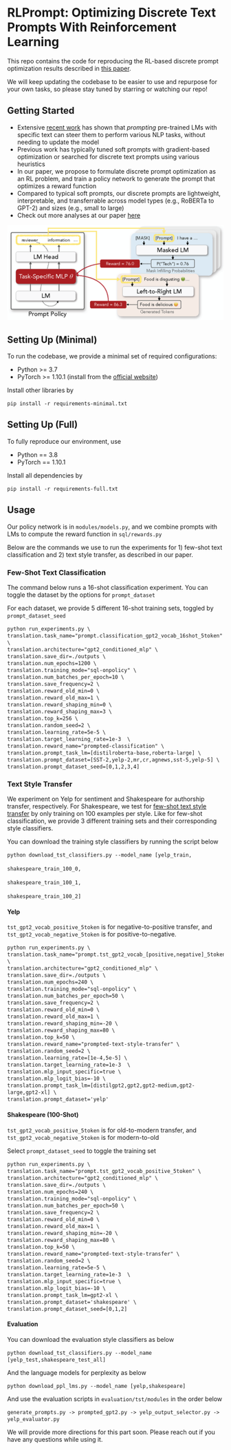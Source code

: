 # RLPrompt: Optimizing Discrete Text Prompts With Reinforcement Learning

This repo contains the code for reproducing the RL-based discrete prompt optimization results described in [this paper](https://arxiv.org/abs/2205.12548). 

We will keep updating the codebase to be easier to use and repurpose for your own tasks, so please stay tuned by starring or watching our repo! 

## Getting Started

* Extensive [recent work](https://arxiv.org/abs/2107.13586) has shown that *prompting* pre-trained LMs with specific text can steer them to perform various NLP tasks, without needing to update the model
* Previous work has typically tuned soft prompts with gradient-based optimization or searched for discrete text prompts using various heuristics
* In our paper, we propose to formulate discrete prompt optimization as an RL problem, and train a policy network to generate the prompt that optimizes a reward function
* Compared to typical soft prompts, our discrete prompts are lightweight, interpretable, and transferrable across model types (e.g., RoBERTa to GPT-2) and sizes (e.g., small to large)
* Check out more analyses at our paper [here](https://arxiv.org/abs/2205.12548)

![](figure.png)

## Setting Up (Minimal)

To run the codebase, we provide a minimal set of required configurations: 
* Python >= 3.7
* PyTorch >= 1.10.1 (install from the [official website](https://pytorch.org/get-started/locally/))

Install other libraries by
```
pip install -r requirements-minimal.txt
```

## Setting Up (Full)

To fully reproduce our environment, use
* Python == 3.8
* PyTorch == 1.10.1

Install all dependencies by 
```
pip install -r requirements-full.txt
```

## Usage

Our policy network is in `modules/models.py`, and we combine prompts with LMs to compute the reward function in `sql/rewards.py`

Below are the commands we use to run the experiments for 1) few-shot text classification and 2) text style transfer, as described in our paper.

### Few-Shot Text Classification
The command below runs a 16-shot classification experiment. You can toggle the dataset by the options for `prompt_dataset`

For each dataset, we provide 5 different 16-shot training sets, toggled by `prompt_dataset_seed`
```
python run_experiments.py \
translation.task_name="prompt.classification_gpt2_vocab_16shot_5token" \
translation.architecture="gpt2_conditioned_mlp" \
translation.save_dir=./outputs \
translation.num_epochs=1200 \
translation.training_mode="sql-onpolicy" \
translation.num_batches_per_epoch=10 \
translation.save_frequency=2 \
translation.reward_old_min=0 \
translation.reward_old_max=1 \
translation.reward_shaping_min=0 \
translation.reward_shaping_max=3 \
translation.top_k=256 \
translation.random_seed=2 \
translation.learning_rate=5e-5 \
translation.target_learning_rate=1e-3  \
translation.reward_name="prompted-classification" \
translation.prompt_task_lm=[distilroberta-base,roberta-large] \
translation.prompt_dataset=[SST-2,yelp-2,mr,cr,agnews,sst-5,yelp-5] \
translation.prompt_dataset_seed=[0,1,2,3,4]
```

### Text Style Transfer
We experiment on Yelp for sentiment and Shakespeare for authorship transfer, respectively. 
For Shakespeare, we test for [few-shot text style transfer](https://arxiv.org/abs/2010.03802) by only training on 100 examples per style. 
Like for few-shot classification, we provide 3 different training sets and their corresponding style classifiers.

You can download the training style classifiers by running the script below
```
python download_tst_classifiers.py --model_name [yelp_train,
                                                 shakespeare_train_100_0,
                                                 shakespeare_train_100_1,
                                                 shakespeare_train_100_2]
```

#### Yelp
`tst_gpt2_vocab_positive_5token` is for negative-to-positive transfer, and `tst_gpt2_vocab_negative_5token` is for positive-to-negative.
```
python run_experiments.py \
translation.task_name="prompt.tst_gpt2_vocab_[positive,negative]_5token" \
translation.architecture="gpt2_conditioned_mlp" \
translation.save_dir=./outputs \
translation.num_epochs=240 \
translation.training_mode="sql-onpolicy" \
translation.num_batches_per_epoch=50 \
translation.save_frequency=2 \
translation.reward_old_min=0 \
translation.reward_old_max=1 \
translation.reward_shaping_min=-20 \
translation.reward_shaping_max=80 \
translation.top_k=50 \
translation.reward_name="prompted-text-style-transfer" \
translation.random_seed=2 \
translation.learning_rate=[1e-4,5e-5] \
translation.target_learning_rate=1e-3  \
translation.mlp_input_specific=true \
translation.mlp_logit_bias=-10 \
translation.prompt_task_lm=[distilgpt2,gpt2,gpt2-medium,gpt2-large,gpt2-xl] \
translation.prompt_dataset='yelp' 
```

#### Shakespeare (100-Shot)
`tst_gpt2_vocab_positive_5token` is for old-to-modern transfer, and `tst_gpt2_vocab_negative_5token` is for modern-to-old

Select `prompt_dataset_seed` to toggle the training set
```
python run_experiments.py \
translation.task_name="prompt.tst_gpt2_vocab_positive_5token" \
translation.architecture="gpt2_conditioned_mlp" \
translation.save_dir=./outputs \
translation.num_epochs=240 \
translation.training_mode="sql-onpolicy" \
translation.num_batches_per_epoch=50 \
translation.save_frequency=2 \
translation.reward_old_min=0 \
translation.reward_old_max=1 \
translation.reward_shaping_min=-20 \
translation.reward_shaping_max=80 \
translation.top_k=50 \
translation.reward_name="prompted-text-style-transfer" \
translation.random_seed=2 \
translation.learning_rate=5e-5 \
translation.target_learning_rate=1e-3  \
translation.mlp_input_specific=true \
translation.mlp_logit_bias=-10 \
translation.prompt_task_lm=gpt2-xl \
translation.prompt_dataset='shakespeare' \
translation.prompt_dataset_seed=[0,1,2]
```

#### Evaluation
You can download the evaluation style classifiers as below
```
python download_tst_classifiers.py --model_name [yelp_test,shakespeare_test_all]
```
And the language models for perplexity as below
```
python download_ppl_lms.py --model_name [yelp,shakespeare]
```
And use the evaluation scripts in `evaluation/tst/modules` in the order below
```
generate_prompts.py -> prompted_gpt2.py -> yelp_output_selector.py -> yelp_evaluator.py
```
We will provide more directions for this part soon. Please reach out if you have any questions while using it. 